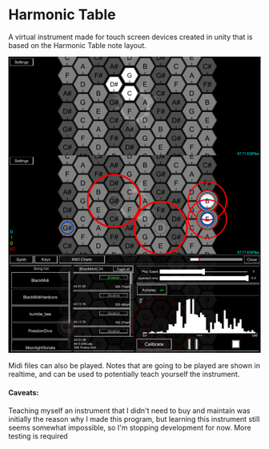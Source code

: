 # Harmonic Table

A virtual instrument made for touch screen devices created in unity that is based on the Harmonic Table
note layout. 

![Screenshots of program](/ReadmeFiles/Screenshots.png)

Midi files can also be played. Notes that are going to be played are shown in realtime, and can be used to potentially teach yourself the instrument. 


#### Caveats:
Teaching myself an instrument that I didn't need to buy and maintain was initially the reason why I made this program, but learning this instrument still seems somewhat impossible, so I'm stopping development for now. More testing is required